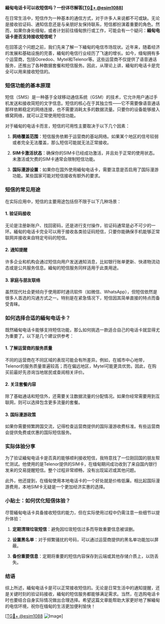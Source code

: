 **緬甸电话卡可以收短信吗？一份详尽解答[[TG💪+ @esim1088](https://t.me/s/esim1088)]**

在日常生活中，短信作为一种基本的通信方式，对于许多人来说都不可或缺。无论是接收验证码、通知信息还是与亲朋好友保持联系，短信都扮演着重要的角色。然而，如果你身处缅甸，或者计划前往缅甸旅行或工作，可能会有一个疑问：**緬甸电话卡是否支持接收短信呢？**

在回答这个问题之前，我们先来了解一下緬甸的电信市场现状。近年来，随着经济的发展和基础设施的完善，緬甸的电信行业经历了飞速的增长。如今，缅甸拥有多个运营商，包括Ooredoo、Mytel和Telenor等。这些运营商不仅提供了语音通话服务，还推出了各种数据套餐和短信服务。因此，从理论上讲，緬甸的电话卡是完全可以用来接收短信的。

### 短信功能的基本原理

短信（SMS）是一种基于全球移动通信系统（GSM）的技术，它允许用户通过手机发送和接收简短的文字信息。短信的核心在于其独立性——它不需要像语音通话那样依赖稳定的网络连接，也不需要消耗太多的数据流量。只要你的设备能够接入蜂窝网络，就可以正常使用短信功能。

对于緬甸的电话卡而言，短信的可用性主要取决于以下几个因素：

1. **网络覆盖范围**：短信服务依赖于运营商的基站网络。如果某个地区的信号较弱或者完全无法覆盖，那么短信可能就无法正常接收。
   
2. **SIM卡激活状态**：确保你的SIM卡已经成功激活，并且处于正常的使用状态。未激活或欠费的SIM卡通常会限制短信功能。

3. **国际漫游设置**：如果你在国外使用緬甸电话卡，需要注意是否启用了国际漫游功能。某些国家可能对短信接收有额外的要求。

### 短信的常见用途

在实际应用中，短信的主要用途包括但不限于以下几种场景：

#### 1. 验证码接收
无论是注册新账户、找回密码，还是进行支付操作，验证码通常是必不可少的一环。緬甸的电话卡完全可以用于接收各类验证码短信，只要你能确保手机能够正常联网并接收来自特定号码的短信。

#### 2. 通知提醒
许多企业和机构会通过短信向用户发送通知消息，比如银行账单更新、快递物流动态或是公共服务信息。緬甸的短信服务同样适用于此类用途。

#### 3. 家庭与朋友联络
虽然现代社会更倾向于使用即时通讯软件（如微信、WhatsApp），但短信依然是很多人首选的沟通方式之一。特别是在紧急情况下，短信因其简单直接的特点而备受青睐。

### 如何选择合适的緬甸电话卡？

既然緬甸电话卡能够支持短信功能，那么如何挑选一款适合自己的电话卡就显得尤为重要了。以下是几个建议供参考：

#### 1. 了解运营商的服务质量
不同的运营商在不同区域的表现可能会有所差异。例如，在城市中心地带，Telenor的服务质量普遍较高；而在偏远地区，Mytel可能更具优势。因此，在购买前最好先咨询当地居民或查阅相关评价。

#### 2. 关注套餐内容
除了基础通话和短信外，还需要关注数据流量的分配情况。如果你经常需要用到互联网，则可以选择包含更多流量的套餐。

#### 3. 国际漫游政策
如果你需要频繁跨国交流，记得检查运营商提供的国际漫游收费标准。有些运营商会提供免费或优惠的国际短信服务。

### 实际体验分享

为了验证緬甸电话卡是否真的能够顺利接收短信，我特意找了一位刚回国的朋友帮忙测试。他使用的是Telenor提供的SIM卡，在缅甸期间成功收到了来自国内银行发来的交易提醒短信。整个过程非常顺畅，没有出现延迟或其他问题。

此外，他还提到，在缅甸使用本地电话卡的一个好处就是价格低廉。相比起国际漫游费用，本地SIM卡无疑是一个更加经济实惠的选择。

### 小贴士：如何优化短信体验？

尽管緬甸电话卡具备接收短信的能力，但在实际使用过程中仍需注意一些细节以提升体验：

1. **定期清理垃圾短信**：避免因垃圾短信过多而导致重要信息被误删。
   
2. **设置黑名单**：对于频繁骚扰的号码，可以通过运营商提供的黑名单功能加以屏蔽。

3. **备份重要信息**：定期将重要的短信内容保存到云端或其他存储介质上，以防丢失。

### 结语

综上所述，緬甸电话卡是可以正常接收短信的。无论是日常生活中的通知提醒，还是关键时刻的验证码接收，緬甸的短信服务都能够满足需求。当然，在选购电话卡时也要结合自身实际情况做出合理选择。希望这篇文章能帮助大家更好地了解緬甸的电信环境，祝你在缅甸的生活更加便利愉快！

[[TG💪+ @esim1088](https://t.me/s/esim1088) ![Image](https://i.postimg.cc/4NQfJmqS/Snipaste-2025-05-13-00-14-12.png)]